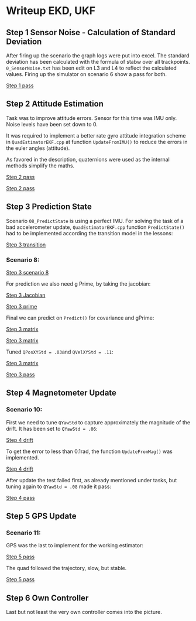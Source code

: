 # Writeup EKD, UKF

## Step 1 Sensor Noise - Calculation of Standard Deviation

After firing up the scenario the graph logs were put into excel. The standard deviation has been calculated with the formula of stabw over all trackpoints.
`0_SensorNoise.txt` has been edit on L3 and L4  to reflect the calculated values.
Firing up the simulator on scenario 6 show a pass for both.

[Step 1 pass](images/step1.PNG)

## Step 2 Attitude Estimation

Task was to improve attitude errors. Sensor for this time was IMU only. Noise levels have been set down to 0.

It was required to implement a better rate gyro attitude integration scheme in `QuadEstimatorEKF.cpp` at function `UpdateFromIMU()` to reduce the errors in the euler angles (attitude).

As favored in the description, quaternions were used as the internal methods simplify the maths.

[Step 2 pass](images/step2_code.PNG)

[Step 2 pass](images/step2.PNG)


## Step 3 Prediction State

Scenario `08_PredictState` is using a perfect IMU. For solving the task of a bad accelerometer update, `QuadEstimatorEKF.cpp` function `PredictState()` had to be implemented according the transition model in the lessons:

[Step 3 transition](images/step3_transition_model.PNG)

### Scenario 8:

[Step 3 scenario 8](images/step3_scenario8.PNG)

For prediction we also need g Prime, by taking the jacobian:

[Step 3 Jacobian](images/step3_jacobian.PNG)

[Step 3 prime](images/step3_code_prime.PNG)

Final we can predict on `Predict()` for covariance and gPrime:

[Step 3 matrix](images/step3_predict.PNG)

[Step 3 matrix](images/step3_matrix.PNG)

Tuned `QPosXYStd = .03`and `QVelXYStd = .11`:

[Step 3 matrix](images/step3_scenario9_tune.PNG)

[Step 3 pass](images/step3.PNG)

## Step 4 Magnetometer Update

### Scenario 10:

First we need to tune `QYawStd` to capture approximately the magnitude of the drift.
It has been set to `QYawStd = .06`:

[Step 4 drift](images/step4_drift.PNG)

To get the error to less than 0.1rad, the function `UpdateFromMag()` was implemented.

[Step 4 drift](images/step4_code_update.PNG)

After update the test failed first, as already mentioned under tasks, but tuning again to `QYawStd = .08` made it pass:

[Step 4 pass](images/step4.PNG)

## Step 5 GPS Update

### Scenario 11:
GPS was the last to implement for the working estimator:

[Step 5 pass](images/step5_code.PNG)

The quad followed the trajectory, slow, but stable.

[Step 5 pass](images/step5_pass.PNG)

## Step 6 Own Controller

Last but not least the very own controller comes into the picture.

